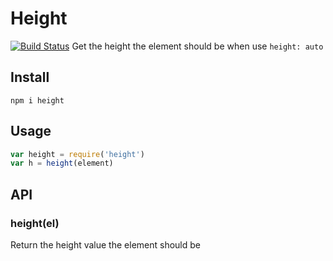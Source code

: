 # Height

[![Build Status](https://secure.travis-ci.org/chemzqm/height.svg)](http://travis-ci.org/chemzqm/height)
Get the height the element should be when use `height: auto`


## Install

    npm i height

## Usage

``` js
var height = require('height')
var h = height(element)
```

## API

### height(el)

  Return the height value the element should be
